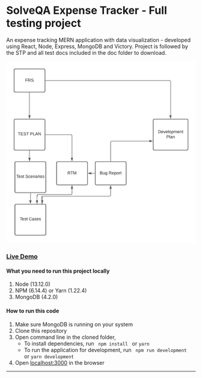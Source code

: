 # SolveQA Expense Tracker - Full testing project

An expense tracking MERN application with data visualization - developed using React, Node, Express, MongoDB and Victory.
Project is followed by the STP and all test docs included in the doc folder to download.


![](https://github.com/orensrauch/solveqa-expense-tracker/blob/main/doc/Documents%20Diagram.jpeg?raw=true)

### [Live Demo](http://expensetracker.mernbook.com/ "SolveQA Expense Tracker")

#### What you need to run this project locally
1. Node (13.12.0)
2. NPM (6.14.4) or Yarn (1.22.4)
3. MongoDB (4.2.0)

####  How to run this code
1. Make sure MongoDB is running on your system
2. Clone this repository
3. Open command line in the cloned folder,
   - To install dependencies, run ```  npm install  ``` or ``` yarn ```
   - To run the application for development, run ```  npm run development  ``` or ``` yarn development ```
4. Open [localhost:3000](http://localhost:3000/) in the browser
----